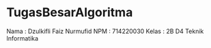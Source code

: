# TugasBesarAlgoritma
Nama : Dzulkifli Faiz Nurmufid NPM : 714220030 Kelas : 2B D4 Teknik Informatika
